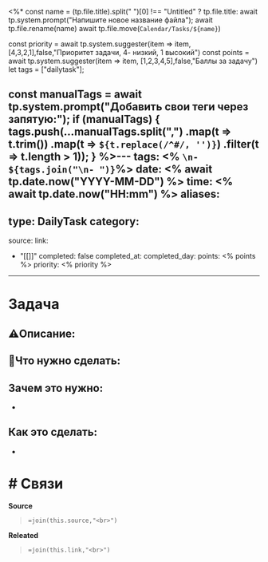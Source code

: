 <%*
const name = (tp.file.title).split(" ")[0] !== "Untitled" ? tp.file.title: await tp.system.prompt("Напишите новое название файла");
await tp.file.rename(name)
await tp.file.move(`Calendar/Tasks/${name}`)

const priority = await tp.system.suggester(item => item, [4,3,2,1],false,"Приоритет задачи, 4- низкий, 1 высокий")
const points = await tp.system.suggester(item => item, [1,2,3,4,5],false,"Баллы за задачу")
let tags = ["dailytask"];

const manualTags = await tp.system.prompt("Добавить свои теги через запятую:");
if (manualTags) {
    tags.push(...manualTags.split(",")
        .map(t => t.trim())
        .map(t => `${t.replace(/^#/, '')}`) 
        .filter(t => t.length > 1));
}
%>---
tags: <% `\n- ${tags.join("\n- ")}`%>
date: <% await tp.date.now("YYYY-MM-DD") %>
time: <% await tp.date.now("HH:mm") %>
aliases: 
-
type: DailyTask
category: 
- 
source:
link: 
- "[[]]"
completed: false
completed_at: 
completed_day: 
points: <% points %>
priority: <% priority %>
---
# Задача
## ⚠️Описание:


## 📝Что нужно сделать:


## Зачем это нужно:
-

## Как это сделать: 
-


# # Связи
**Source**
>`=join(this.source,"<br>")`

**Releated**
>`=join(this.link,"<br>")`